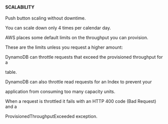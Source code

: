 #### SCALABILITY


Push button scaling without downtime.


You can scale down only 4 times per calendar day.


AWS places some default limits on the throughput you can provision.


These are the limits unless you request a higher amount:


DynamoDB can throttle requests that exceed the provisioned throughput for a

table.


DynamoDB can also throttle read requests for an Index to prevent your

application from consuming too many capacity units.


When a request is throttled it fails with an HTTP 400 code (Bad Request) and a

ProvisionedThroughputExceeded exception.

